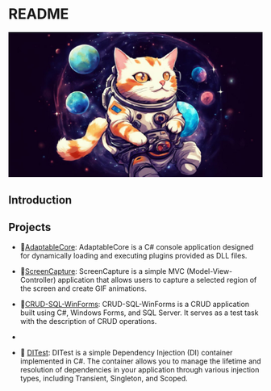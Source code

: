 ﻿# README

![Header](assets/header.png)

## Introduction

## Projects

- 🔌[AdaptableCore](https://github.com/IWorldManI/AdaptableCore): AdaptableCore is a C# console application designed for dynamically loading and executing plugins provided as DLL files.

- 📸[ScreenCapture](https://github.com/IWorldManI/ScreenCapture): ScreenCapture is a simple MVC (Model-View-Controller) application that allows users to capture a selected region of the screen and create GIF animations. 

- 📝[CRUD-SQL-WinForms](https://github.com/IWorldManI/CRUD-SQL-WinForms): CRUD-SQL-WinForms is a CRUD application built using C#, Windows Forms, and SQL Server. It serves as a test task with the description of CRUD operations.
- 
- 🔧 [DITest](https://github.com/IWorldManI/DITest): DITest is a simple Dependency Injection (DI) container implemented in C#. The container allows you to manage the lifetime and resolution of dependencies in your application through various injection types, including Transient, Singleton, and Scoped.
